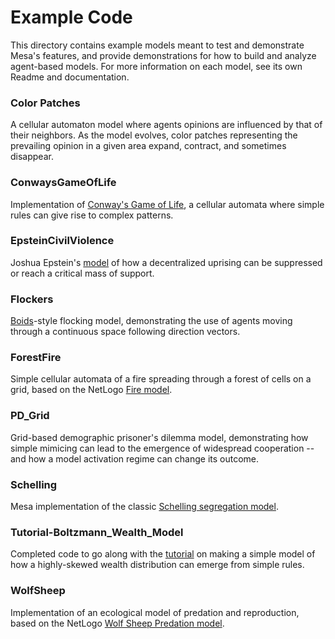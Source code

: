 # Example Code

This directory contains example models meant to test and demonstrate Mesa's features, and provide demonstrations for how to build and analyze agent-based models. For more information on each model, see its own Readme and documentation.


### Color Patches
A cellular automaton model where agents opinions are influenced by that of their neighbors. As the model evolves, color patches representing the prevailing opinion in a given area expand, contract, and sometimes disappear.

### ConwaysGameOfLife

Implementation of [Conway's Game of Life](https://en.wikipedia.org/wiki/Conway%27s_Game_of_Life), a cellular automata where simple rules can give rise to complex patterns.

### EpsteinCivilViolence
Joshua Epstein's [model](http://www.uvm.edu/~pdodds/files/papers/others/2002/epstein2002a.pdf) of how a decentralized uprising can be suppressed or reach a critical mass of support.

### Flockers
[Boids](https://en.wikipedia.org/wiki/Boids)-style flocking model, demonstrating the use of agents moving through a continuous space following direction vectors.

### ForestFire
Simple cellular automata of a fire spreading through a forest of cells on a grid, based on the NetLogo [Fire model](http://ccl.northwestern.edu/netlogo/models/Fire).

### PD_Grid
Grid-based demographic prisoner's dilemma model, demonstrating how simple mimicing can lead to the emergence of widespread cooperation -- and how a model activation regime can change its outcome.

### Schelling
Mesa implementation of the classic [Schelling segregation model](http://nifty.stanford.edu/2014/mccown-schelling-model-segregation/). 

### Tutorial-Boltzmann_Wealth_Model
Completed code to go along with the [tutorial]() on making a simple model of how a highly-skewed wealth distribution can emerge from simple rules.

### WolfSheep
Implementation of an ecological model of predation and reproduction, based on the NetLogo [Wolf Sheep Predation model](http://ccl.northwestern.edu/netlogo/models/WolfSheepPredation).
